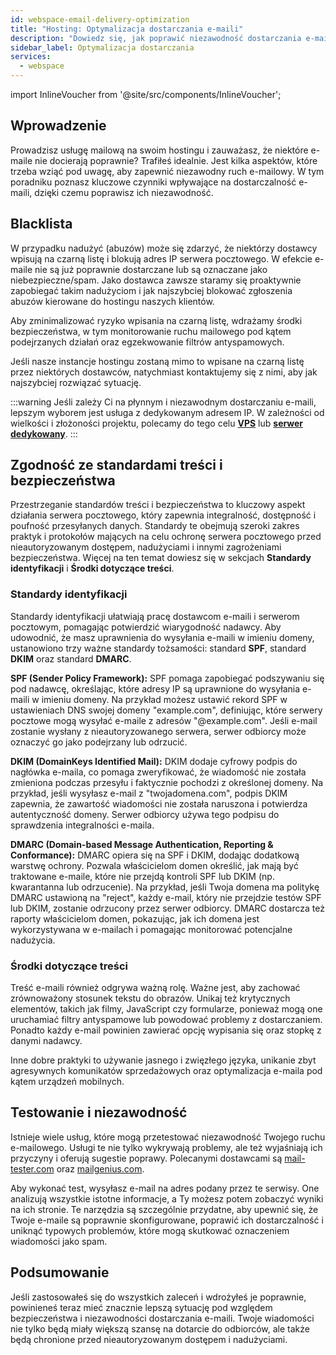 ```yaml
---
id: webspace-email-delivery-optimization
title: "Hosting: Optymalizacja dostarczania e-maili"
description: "Dowiedz się, jak poprawić niezawodność dostarczania e-maili, poznając kluczowe czynniki i najlepsze praktyki → Sprawdź teraz"
sidebar_label: Optymalizacja dostarczania
services:
  - webspace
---
```


import InlineVoucher from '@site/src/components/InlineVoucher';

## Wprowadzenie

Prowadzisz usługę mailową na swoim hostingu i zauważasz, że niektóre e-maile nie docierają poprawnie? Trafiłeś idealnie. Jest kilka aspektów, które trzeba wziąć pod uwagę, aby zapewnić niezawodny ruch e-mailowy. W tym poradniku poznasz kluczowe czynniki wpływające na dostarczalność e-maili, dzięki czemu poprawisz ich niezawodność.

<InlineVoucher />

## Blacklista

W przypadku nadużyć (abuzów) może się zdarzyć, że niektórzy dostawcy wpisują na czarną listę i blokują adres IP serwera pocztowego. W efekcie e-maile nie są już poprawnie dostarczane lub są oznaczane jako niebezpieczne/spam. Jako dostawca zawsze staramy się proaktywnie zapobiegać takim nadużyciom i jak najszybciej blokować zgłoszenia abuzów kierowane do hostingu naszych klientów.

Aby zminimalizować ryzyko wpisania na czarną listę, wdrażamy środki bezpieczeństwa, w tym monitorowanie ruchu mailowego pod kątem podejrzanych działań oraz egzekwowanie filtrów antyspamowych.

Jeśli nasze instancje hostingu zostaną mimo to wpisane na czarną listę przez niektórych dostawców, natychmiast kontaktujemy się z nimi, aby jak najszybciej rozwiązać sytuację.

:::warning
Jeśli zależy Ci na płynnym i niezawodnym dostarczaniu e-maili, lepszym wyborem jest usługa z dedykowanym adresem IP. W zależności od wielkości i złożoności projektu, polecamy do tego celu **[VPS](https://zap-hosting.com/en/vps-hosting)** lub **[serwer dedykowany](https://zap-hosting.com/en/dedicated-server-hosting)**.
:::

## Zgodność ze standardami treści i bezpieczeństwa

Przestrzeganie standardów treści i bezpieczeństwa to kluczowy aspekt działania serwera pocztowego, który zapewnia integralność, dostępność i poufność przesyłanych danych. Standardy te obejmują szeroki zakres praktyk i protokołów mających na celu ochronę serwera pocztowego przed nieautoryzowanym dostępem, nadużyciami i innymi zagrożeniami bezpieczeństwa. Więcej na ten temat dowiesz się w sekcjach **Standardy identyfikacji** i **Środki dotyczące treści**.

### Standardy identyfikacji

Standardy identyfikacji ułatwiają pracę dostawcom e-maili i serwerom pocztowym, pomagając potwierdzić wiarygodność nadawcy. Aby udowodnić, że masz uprawnienia do wysyłania e-maili w imieniu domeny, ustanowiono trzy ważne standardy tożsamości: standard **SPF**, standard **DKIM** oraz standard **DMARC**.

**SPF (Sender Policy Framework):** SPF pomaga zapobiegać podszywaniu się pod nadawcę, określając, które adresy IP są uprawnione do wysyłania e-maili w imieniu domeny. Na przykład możesz ustawić rekord SPF w ustawieniach DNS swojej domeny "example.com", definiując, które serwery pocztowe mogą wysyłać e-maile z adresów "@example.com". Jeśli e-mail zostanie wysłany z nieautoryzowanego serwera, serwer odbiorcy może oznaczyć go jako podejrzany lub odrzucić.

**DKIM (DomainKeys Identified Mail):** DKIM dodaje cyfrowy podpis do nagłówka e-maila, co pomaga zweryfikować, że wiadomość nie została zmieniona podczas przesyłu i faktycznie pochodzi z określonej domeny. Na przykład, jeśli wysyłasz e-mail z "twojadomena.com", podpis DKIM zapewnia, że zawartość wiadomości nie została naruszona i potwierdza autentyczność domeny. Serwer odbiorcy używa tego podpisu do sprawdzenia integralności e-maila.

**DMARC (Domain-based Message Authentication, Reporting & Conformance):** DMARC opiera się na SPF i DKIM, dodając dodatkową warstwę ochrony. Pozwala właścicielom domen określić, jak mają być traktowane e-maile, które nie przejdą kontroli SPF lub DKIM (np. kwarantanna lub odrzucenie). Na przykład, jeśli Twoja domena ma politykę DMARC ustawioną na "reject", każdy e-mail, który nie przejdzie testów SPF lub DKIM, zostanie odrzucony przez serwer odbiorcy. DMARC dostarcza też raporty właścicielom domen, pokazując, jak ich domena jest wykorzystywana w e-mailach i pomagając monitorować potencjalne nadużycia.

### Środki dotyczące treści

Treść e-maili również odgrywa ważną rolę. Ważne jest, aby zachować zrównoważony stosunek tekstu do obrazów. Unikaj też krytycznych elementów, takich jak filmy, JavaScript czy formularze, ponieważ mogą one uruchamiać filtry antyspamowe lub powodować problemy z dostarczaniem. Ponadto każdy e-mail powinien zawierać opcję wypisania się oraz stopkę z danymi nadawcy.

Inne dobre praktyki to używanie jasnego i zwięzłego języka, unikanie zbyt agresywnych komunikatów sprzedażowych oraz optymalizacja e-maila pod kątem urządzeń mobilnych.

## Testowanie i niezawodność

Istnieje wiele usług, które mogą przetestować niezawodność Twojego ruchu e-mailowego. Usługi te nie tylko wykrywają problemy, ale też wyjaśniają ich przyczyny i oferują sugestie poprawy. Polecanymi dostawcami są [mail-tester.com](https://www.mail-tester.com/) oraz [mailgenius.com](https://www.mailgenius.com/).

Aby wykonać test, wysyłasz e-mail na adres podany przez te serwisy. One analizują wszystkie istotne informacje, a Ty możesz potem zobaczyć wyniki na ich stronie. Te narzędzia są szczególnie przydatne, aby upewnić się, że Twoje e-maile są poprawnie skonfigurowane, poprawić ich dostarczalność i uniknąć typowych problemów, które mogą skutkować oznaczeniem wiadomości jako spam.

## Podsumowanie

Jeśli zastosowałeś się do wszystkich zaleceń i wdrożyłeś je poprawnie, powinieneś teraz mieć znacznie lepszą sytuację pod względem bezpieczeństwa i niezawodności dostarczania e-maili. Twoje wiadomości nie tylko będą miały większą szansę na dotarcie do odbiorców, ale także będą chronione przed nieautoryzowanym dostępem i nadużyciami.

<InlineVoucher />